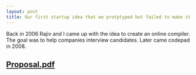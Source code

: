 ```yaml
---
layout: post
title: Our first startup idea that we protptyped but failed to make it live.
---
```


Back in 2006 Rajiv and I came up with the idea to create an online compiler. The goal was to help companies interview candidates.
Later came codepad in 2008.

[Proposal.pdf](../pdfs/compiler.pdf)
---
